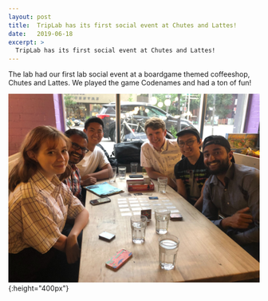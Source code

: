 ```yaml
---
layout: post
title:  TripLab has its first social event at Chutes and Lattes!
date:   2019-06-18
excerpt: >
  TripLab has its first social event at Chutes and Lattes!
---
```


The lab had our first lab social event at a boardgame themed coffeeshop, Chutes and Lattes. We played the game Codenames and had a ton of fun!

![The lab at Chutes and Lattes](/images/people/chutes_and_lattes_2019.jpg "The lab at Chutes and Lattes"){:height="400px"}


